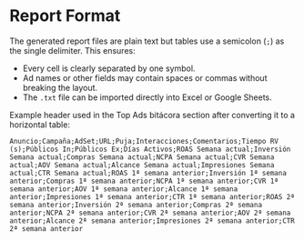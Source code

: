 # Report Format

The generated report files are plain text but tables use a semicolon (`;`) as the single delimiter. This ensures:

- Every cell is clearly separated by one symbol.
- Ad names or other fields may contain spaces or commas without breaking the layout.
- The `.txt` file can be imported directly into Excel or Google Sheets.

Example header used in the Top Ads bitácora section after converting it to a
horizontal table:

```
Anuncio;Campaña;AdSet;URL;Puja;Interacciones;Comentarios;Tiempo RV (s);Públicos In;Públicos Ex;Días Activos;ROAS Semana actual;Inversión Semana actual;Compras Semana actual;NCPA Semana actual;CVR Semana actual;AOV Semana actual;Alcance Semana actual;Impresiones Semana actual;CTR Semana actual;ROAS 1ª semana anterior;Inversión 1ª semana anterior;Compras 1ª semana anterior;NCPA 1ª semana anterior;CVR 1ª semana anterior;AOV 1ª semana anterior;Alcance 1ª semana anterior;Impresiones 1ª semana anterior;CTR 1ª semana anterior;ROAS 2ª semana anterior;Inversión 2ª semana anterior;Compras 2ª semana anterior;NCPA 2ª semana anterior;CVR 2ª semana anterior;AOV 2ª semana anterior;Alcance 2ª semana anterior;Impresiones 2ª semana anterior;CTR 2ª semana anterior
```
